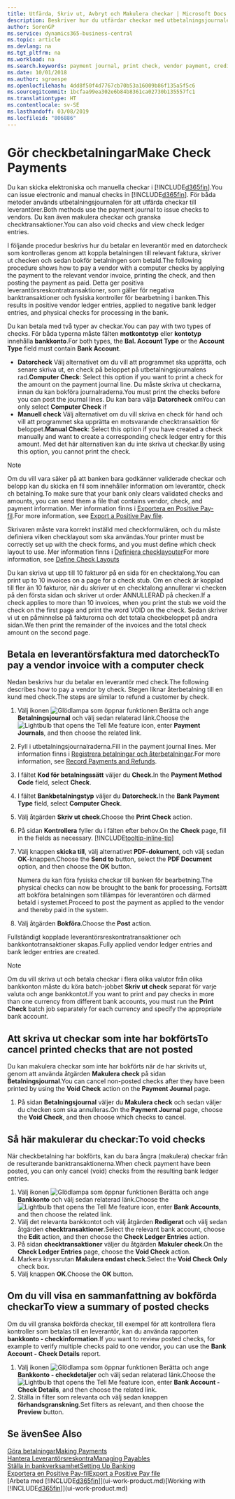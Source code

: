 ```yaml
---
title: Utfärda, Skriv ut, Avbryt och Makulera checkar | Microsoft Docs
description: Beskriver hur du utfärdar checkar med utbetalningsjournalen, skriver ut checkar och annullerar checkar eller granskar checktransaktioner i Business Central.
author: SorenGP
ms.service: dynamics365-business-central
ms.topic: article
ms.devlang: na
ms.tgt_pltfrm: na
ms.workload: na
ms.search.keywords: payment journal, print check, vendor payment, creditor, debt, balance due, AP
ms.date: 10/01/2018
ms.author: sgroespe
ms.openlocfilehash: 4dd8f50f4d7767cb70b53a16009b86f135a5f5c6
ms.sourcegitcommit: 1bcfaa99ea302e6b84b8361ca02730b135557fc1
ms.translationtype: HT
ms.contentlocale: sv-SE
ms.lasthandoff: 03/08/2019
ms.locfileid: "806886"
---
```

# <a name="make-check-payments"></a><span data-ttu-id="053f0-103">Gör checkbetalningar</span><span class="sxs-lookup"><span data-stu-id="053f0-103">Make Check Payments</span></span>
<span data-ttu-id="053f0-104">Du kan skicka elektroniska och manuella checkar i [!INCLUDE[d365fin](includes/d365fin_md.md)].</span><span class="sxs-lookup"><span data-stu-id="053f0-104">You can issue electronic and manual checks in [!INCLUDE[d365fin](includes/d365fin_md.md)].</span></span> <span data-ttu-id="053f0-105">För båda metoder används utbetalningsjournalen för att utfärda checkar till leverantörer.</span><span class="sxs-lookup"><span data-stu-id="053f0-105">Both methods use the payment journal to issue checks to vendors.</span></span> <span data-ttu-id="053f0-106">Du kan även makulera checkar och granska checktransaktioner.</span><span class="sxs-lookup"><span data-stu-id="053f0-106">You can also void checks and view check ledger entries.</span></span>

<span data-ttu-id="053f0-107">I följande procedur beskrivs hur du betalar en leverantör med en datorcheck som kontrolleras genom att koppla betalningen till relevant faktura, skriver ut checken och sedan bokför betalningen som betald.</span><span class="sxs-lookup"><span data-stu-id="053f0-107">The following procedure shows how to pay a vendor with a computer checks by applying the payment to the relevant vendor invoice, printing the check, and then posting the payment as paid.</span></span> <span data-ttu-id="053f0-108">Detta ger positiva leverantörsreskontratransaktioner, som gäller för negativa banktransaktioner och fysiska kontroller för bearbetning i banken.</span><span class="sxs-lookup"><span data-stu-id="053f0-108">This results in positive vendor ledger entries, applied to negative bank ledger entries, and physical checks for processing in the bank.</span></span>

<span data-ttu-id="053f0-109">Du kan betala med två typer av checkar.</span><span class="sxs-lookup"><span data-stu-id="053f0-109">You can pay with two types of checks.</span></span> <span data-ttu-id="053f0-110">För båda typerna måste fälten **motkontotyp** eller **kontotyp** innehålla **bankkonto**.</span><span class="sxs-lookup"><span data-stu-id="053f0-110">For both types, the **Bal. Account Type** or the **Account Type** field must contain **Bank Account**.</span></span>

- <span data-ttu-id="053f0-111">**Datorcheck** Välj alternativet om du vill att programmet ska upprätta, och senare skriva ut, en check på beloppet på utbetalningsjournalens rad.</span><span class="sxs-lookup"><span data-stu-id="053f0-111">**Computer Check**: Select this option if you want to print a check for the amount on the payment journal line.</span></span> <span data-ttu-id="053f0-112">Du måste skriva ut checkarna, innan du kan bokföra journalraderna.</span><span class="sxs-lookup"><span data-stu-id="053f0-112">You must print the checks before you can post the journal lines.</span></span> <span data-ttu-id="053f0-113">Du kan bara välja **Datorcheck** om</span><span class="sxs-lookup"><span data-stu-id="053f0-113">You can only select **Computer Check** if</span></span>
- <span data-ttu-id="053f0-114">**Manuell check** Välj alternativet om du vill skriva en check för hand och vill att programmet ska upprätta en motsvarande checktransaktion för beloppet.</span><span class="sxs-lookup"><span data-stu-id="053f0-114">**Manual Check**: Select this option if you have created a check manually and want to create a corresponding check ledger entry for this amount.</span></span> <span data-ttu-id="053f0-115">Med det här alternativen kan du inte skriva ut checkar.</span><span class="sxs-lookup"><span data-stu-id="053f0-115">By using this option, you cannot print the check.</span></span>

> [!NOTE]  
> <span data-ttu-id="053f0-116">Om du vill vara säker på att banken bara godkänner validerade checkar och belopp kan du skicka en fil som innehåller information om leverantör, check ch betalning.</span><span class="sxs-lookup"><span data-stu-id="053f0-116">To make sure that your bank only clears validated checks and amounts, you can send them a file that contains vendor, check, and payment information.</span></span> <span data-ttu-id="053f0-117">Mer information finns i [Exportera en Positive Pay-fil](finance-how-positive-pay.md).</span><span class="sxs-lookup"><span data-stu-id="053f0-117">For more information, see [Export a Positive Pay file](finance-how-positive-pay.md).</span></span>

<span data-ttu-id="053f0-118">Skrivaren måste vara korrekt inställd med checkformulären, och du måste definiera vilken checklayout som ska användas.</span><span class="sxs-lookup"><span data-stu-id="053f0-118">Your printer must be correctly set up with the check forms, and you must define which check layout to use.</span></span> <span data-ttu-id="053f0-119">Mer information finns i [Definiera checklayouter](finance-how-define-check-layouts.md)</span><span class="sxs-lookup"><span data-stu-id="053f0-119">For more information, see [Define Check Layouts](finance-how-define-check-layouts.md)</span></span>

<span data-ttu-id="053f0-120">Du kan skriva ut upp till 10 fakturor på en sida för en checktalong.</span><span class="sxs-lookup"><span data-stu-id="053f0-120">You can print up to 10 invoices on a page for a check stub.</span></span> <span data-ttu-id="053f0-121">Om en check är kopplad till fler än 10 fakturor, när du skriver ut en checktalong annullerar vi checken på den första sidan och skriver ut order ANNULLERAD på checken.</span><span class="sxs-lookup"><span data-stu-id="053f0-121">If a check applies to more than 10 invoices, when you print the stub we void the check on the first page and print the word VOID on the check.</span></span> <span data-ttu-id="053f0-122">Sedan skriver vi ut en påminnelse på fakturorna och det totala checkbeloppet på andra sidan.</span><span class="sxs-lookup"><span data-stu-id="053f0-122">We then print the remainder of the invoices and the total check amount on the second page.</span></span> 

## <a name="to-pay-a-vendor-invoice-with-a-computer-check"></a><span data-ttu-id="053f0-123">Betala en leverantörsfaktura med datorcheck</span><span class="sxs-lookup"><span data-stu-id="053f0-123">To pay a vendor invoice with a computer check</span></span>
<span data-ttu-id="053f0-124">Nedan beskrivs hur du betalar en leverantör med check.</span><span class="sxs-lookup"><span data-stu-id="053f0-124">The following describes how to pay a vendor by check.</span></span> <span data-ttu-id="053f0-125">Stegen liknar återbetalning till en kund med check.</span><span class="sxs-lookup"><span data-stu-id="053f0-125">The steps are similar to refund a customer by check.</span></span>

1. <span data-ttu-id="053f0-126">Välj ikonen ![Glödlampa som öppnar funktionen Berätta](media/ui-search/search_small.png "Berätta vad du vill göra") och ange **Betalningsjournal** och välj sedan relaterad länk.</span><span class="sxs-lookup"><span data-stu-id="053f0-126">Choose the ![Lightbulb that opens the Tell Me feature](media/ui-search/search_small.png "Tell me what you want to do") icon, enter **Payment Journals**, and then choose the related link.</span></span>
2. <span data-ttu-id="053f0-127">Fyll i utbetalningsjournalraderna.</span><span class="sxs-lookup"><span data-stu-id="053f0-127">Fill in the payment journal lines.</span></span> <span data-ttu-id="053f0-128">Mer information finns i [Registrera betalningar och återbetalningar](payables-how-post-payments-refunds.md).</span><span class="sxs-lookup"><span data-stu-id="053f0-128">For more information, see [Record Payments and Refunds](payables-how-post-payments-refunds.md).</span></span>
3. <span data-ttu-id="053f0-129">I fältet **Kod för betalningssätt** väljer du **Check.**</span><span class="sxs-lookup"><span data-stu-id="053f0-129">In the **Payment Method Code** field, select **Check**.</span></span>
4. <span data-ttu-id="053f0-130">I fältet **Bankbetalningstyp** väljer du **Datorcheck.**</span><span class="sxs-lookup"><span data-stu-id="053f0-130">In the **Bank Payment Type** field, select **Computer Check**.</span></span>
5. <span data-ttu-id="053f0-131">Välj åtgärden **Skriv ut check**.</span><span class="sxs-lookup"><span data-stu-id="053f0-131">Choose the **Print Check** action.</span></span>
6. <span data-ttu-id="053f0-132">På sidan **Kontrollera** fyller du i fälten efter behov.</span><span class="sxs-lookup"><span data-stu-id="053f0-132">On the **Check** page, fill in the fields as necessary.</span></span> [!INCLUDE[tooltip-inline-tip](includes/tooltip-inline-tip_md.md)]
7. <span data-ttu-id="053f0-133">Välj knappen **skicka till**, välj alternativet **PDF-dokument**, och välj sedan **OK**-knappen.</span><span class="sxs-lookup"><span data-stu-id="053f0-133">Choose the **Send to** button, select the **PDF Document** option, and then choose the **OK** button.</span></span>

    <span data-ttu-id="053f0-134">Numera du kan föra fysiska checkar till banken för bearbetning.</span><span class="sxs-lookup"><span data-stu-id="053f0-134">The physical checks can now be brought to the bank for processing.</span></span> <span data-ttu-id="053f0-135">Fortsätt att bokföra betalningen som tillämpas för leverantören och därmed betald i systemet.</span><span class="sxs-lookup"><span data-stu-id="053f0-135">Proceed to post the payment as applied to the vendor and thereby paid in the system.</span></span>
8. <span data-ttu-id="053f0-136">Välj åtgärden **Bokföra**.</span><span class="sxs-lookup"><span data-stu-id="053f0-136">Choose the **Post** action.</span></span>

<span data-ttu-id="053f0-137">Fullständigt kopplade leverantörsreskontratransaktioner och bankkontotransaktioner skapas.</span><span class="sxs-lookup"><span data-stu-id="053f0-137">Fully applied vendor ledger entries and bank ledger entries are created.</span></span>

> [!NOTE]  
> <span data-ttu-id="053f0-138">Om du vill skriva ut och betala checkar i flera olika valutor från olika bankkonton måste du köra batch-jobbet **Skriv ut check** separat för varje valuta och ange bankkontot.</span><span class="sxs-lookup"><span data-stu-id="053f0-138">If you want to print and pay checks in more than one currency from different bank accounts, you must run the **Print Check** batch job separately for each currency and specify the appropriate bank account.</span></span>

## <a name="to-cancel-printed-checks-that-are-not-posted"></a><span data-ttu-id="053f0-139">Att skriva ut checkar som inte har bokförts</span><span class="sxs-lookup"><span data-stu-id="053f0-139">To cancel printed checks that are not posted</span></span>
<span data-ttu-id="053f0-140">Du kan makulera checkar som inte har bokförts när de har skrivits ut, genom att använda åtgärden **Makulera check** på sidan **Betalningsjournal**.</span><span class="sxs-lookup"><span data-stu-id="053f0-140">You can cancel non-posted checks after they have been printed by using the **Void Check** action on the **Payment Journal** page.</span></span>

1. <span data-ttu-id="053f0-141">På sidan **Betalningsjournal** väljer du **Makulera check** och sedan väljer du checken som ska annulleras.</span><span class="sxs-lookup"><span data-stu-id="053f0-141">On the **Payment Journal** page, choose the **Void Check**, and then choose which checks to cancel.</span></span>

## <a name="to-void-checks"></a><span data-ttu-id="053f0-142">Så här makulerar du checkar:</span><span class="sxs-lookup"><span data-stu-id="053f0-142">To void checks</span></span>
<span data-ttu-id="053f0-143">När checkbetalning har bokförts, kan du bara ångra (makulera) checkar från de resulterande banktransaktionerna.</span><span class="sxs-lookup"><span data-stu-id="053f0-143">When check payment have been posted, you can only cancel (void) checks from the resulting bank ledger entries.</span></span>

1. <span data-ttu-id="053f0-144">Välj ikonen ![Glödlampa som öppnar funktionen Berätta](media/ui-search/search_small.png "Berätta vad du vill göra") och ange **Bankkonto** och välj sedan relaterad länk.</span><span class="sxs-lookup"><span data-stu-id="053f0-144">Choose the ![Lightbulb that opens the Tell Me feature](media/ui-search/search_small.png "Tell me what you want to do") icon, enter **Bank Accounts**, and then choose the related link.</span></span>
2. <span data-ttu-id="053f0-145">Välj det relevanta bankkontot och välj åtgärden **Redigerat** och välj sedan åtgärden **checktransaktioner**.</span><span class="sxs-lookup"><span data-stu-id="053f0-145">Select the relevant bank account, choose the **Edit** action, and then choose the **Check Ledger Entries** action.</span></span>
3. <span data-ttu-id="053f0-146">På sidan **checktransaktioner** väljer du åtgärden **Makuler check**.</span><span class="sxs-lookup"><span data-stu-id="053f0-146">On the **Check Ledger Entries** page, choose the **Void Check** action.</span></span>
4. <span data-ttu-id="053f0-147">Markera kryssrutan **Makulera endast check**.</span><span class="sxs-lookup"><span data-stu-id="053f0-147">Select the **Void Check Only** check box.</span></span>
5. <span data-ttu-id="053f0-148">Välj knappen **OK**.</span><span class="sxs-lookup"><span data-stu-id="053f0-148">Choose the **OK** button.</span></span>

## <a name="to-view-a-summary-of-posted-checks"></a><span data-ttu-id="053f0-149">Om du vill visa en sammanfattning av bokförda checkar</span><span class="sxs-lookup"><span data-stu-id="053f0-149">To view a summary of posted checks</span></span>
<span data-ttu-id="053f0-150">Om du vill granska bokförda checkar, till exempel för att kontrollera flera kontroller som betalas till en leverantör, kan du använda rapporten **bankkonto - checkinformation**.</span><span class="sxs-lookup"><span data-stu-id="053f0-150">If you want to review posted checks, for example to verify multiple checks paid to one vendor, you can use the **Bank Account - Check Details** report.</span></span>
1. <span data-ttu-id="053f0-151">Välj ikonen ![Glödlampa som öppnar funktionen Berätta](media/ui-search/search_small.png "Berätta vad du vill göra") och ange **Bankkonto - checkdetaljer** och välj sedan relaterad länk.</span><span class="sxs-lookup"><span data-stu-id="053f0-151">Choose the ![Lightbulb that opens the Tell Me feature](media/ui-search/search_small.png "Tell me what you want to do") icon, enter **Bank Account - Check Details**, and then choose the related link.</span></span>
2. <span data-ttu-id="053f0-152">Ställa in filter som relevanta och välj sedan knappen **förhandsgranskning**.</span><span class="sxs-lookup"><span data-stu-id="053f0-152">Set filters as relevant, and then choose the **Preview** button.</span></span>

## <a name="see-also"></a><span data-ttu-id="053f0-153">Se även</span><span class="sxs-lookup"><span data-stu-id="053f0-153">See Also</span></span>
[<span data-ttu-id="053f0-154">Göra betalningar</span><span class="sxs-lookup"><span data-stu-id="053f0-154">Making Payments</span></span>](payables-make-payments.md)  
[<span data-ttu-id="053f0-155">Hantera Leverantörsreskontra</span><span class="sxs-lookup"><span data-stu-id="053f0-155">Managing Payables</span></span>](payables-manage-payables.md)  
[<span data-ttu-id="053f0-156">Ställa in bankverksamhet</span><span class="sxs-lookup"><span data-stu-id="053f0-156">Setting Up Banking</span></span>](bank-setup-banking.md)  
[<span data-ttu-id="053f0-157">Exportera en Positive Pay-fil</span><span class="sxs-lookup"><span data-stu-id="053f0-157">Export a Positive Pay file</span></span>](finance-how-positive-pay.md)  
<span data-ttu-id="053f0-158">[Arbeta med [!INCLUDE[d365fin](includes/d365fin_md.md)]](ui-work-product.md)</span><span class="sxs-lookup"><span data-stu-id="053f0-158">[Working with [!INCLUDE[d365fin](includes/d365fin_md.md)]](ui-work-product.md)</span></span>  
